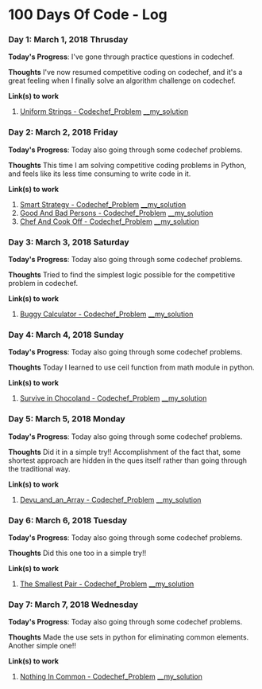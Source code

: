 # 100 Days Of Code - Log

### Day 1: March 1, 2018 Thrusday

**Today's Progress**: I've gone through practice questions in codechef.

**Thoughts** I've now resumed competitive coding on codechef, and it's a great feeling when I finally solve an algorithm challenge on codechef.

**Link(s) to work**
1. [Uniform Strings - Codechef_Problem](https://www.codechef.com/problems/STRLBP)
[__my_solution](https://github.com/ashish7zeph/Codechef_Codes/blob/master/practice/beginner/uniform_strings.py)


### Day 2: March 2, 2018 Friday

**Today's Progress**: Today also going through some codechef problems.

**Thoughts** This time I am solving competitive coding problems in Python, and feels like its less time consuming to write code in it. 

**Link(s) to work**
1. [Smart Strategy - Codechef_Problem](https://www.codechef.com/problems/SMRSTR)
[__my_solution](https://github.com/ashish7zeph/Codechef_Codes/blob/master/practice/beginner/smart_strategy.py)
2. [Good And Bad Persons - Codechef_Problem](https://www.codechef.com/problems/GOODBAD)
[__my_solution](https://github.com/ashish7zeph/Codechef_Codes/blob/master/practice/beginner/good_and_bad_persons.py)
3. [Chef And Cook Off - Codechef_Problem](https://www.codechef.com/problems/CCOOK)
[__my_solution](https://github.com/ashish7zeph/Codechef_Codes/blob/master/practice/beginner/chef_and_cook_off.py)


### Day 3: March 3, 2018 Saturday

**Today's Progress**: Today also going through some codechef problems.

**Thoughts** Tried to find the simplest logic possible for the competitive problem in codechef. 

**Link(s) to work**
1. [Buggy Calculator - Codechef_Problem](https://www.codechef.com/problems/BUGCAL)
[__my_solution](https://github.com/ashish7zeph/Codechef_Codes/blob/master/practice/beginner/buggy_calculator.py)


### Day 4: March 4, 2018 Sunday

**Today's Progress**: Today also going through some codechef problems.

**Thoughts** Today I learned to use ceil function from math module in python. 

**Link(s) to work**
1. [Survive in Chocoland - Codechef_Problem](https://www.codechef.com/problems/SURVIVE)
[__my_solution](https://github.com/ashish7zeph/Codechef_Codes/blob/master/practice/beginner/survive_in_chocoland.py)



### Day 5: March 5, 2018 Monday

**Today's Progress**: Today also going through some codechef problems.

**Thoughts** Did it in a simple try!! Accomplishment of the fact that, some shortest approach are hidden in the ques itself rather than going through the traditional way. 

**Link(s) to work**
1. [Devu_and_an_Array - Codechef_Problem](https://www.codechef.com/problems/DEVARRAY)
[__my_solution](https://github.com/ashish7zeph/Codechef_Codes/blob/master/practice/beginner/devu_and_an_array.py)



### Day 6: March 6, 2018 Tuesday

**Today's Progress**: Today also going through some codechef problems.

**Thoughts** Did this one too in a simple try!!

**Link(s) to work**
1. [The Smallest Pair - Codechef_Problem](https://www.codechef.com/problems/SMPAIR)
[__my_solution](https://github.com/ashish7zeph/Codechef_Codes/blob/master/practice/beginner/the_smallest_pair.py)



### Day 7: March 7, 2018 Wednesday

**Today's Progress**: Today also going through some codechef problems.

**Thoughts** Made the use sets in python for eliminating common elements. Another simple one!!

**Link(s) to work**
1. [Nothing In Common - Codechef_Problem](https://www.codechef.com/problems/NOTINCOM)
[__my_solution](https://github.com/ashish7zeph/Codechef_Codes/blob/master/practice/beginner/nothing_in_common.py)

